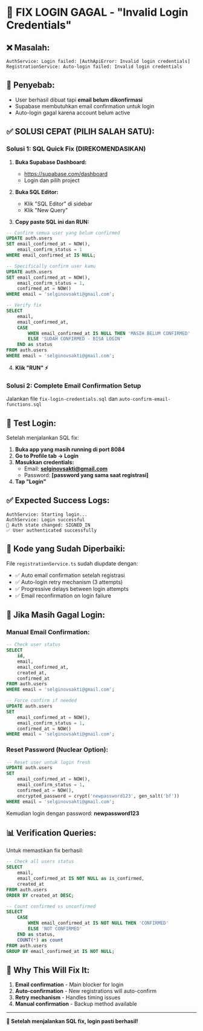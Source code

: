 # 🚨 FIX LOGIN GAGAL - "Invalid Login Credentials"

## ❌ **Masalah:**
```
AuthService: Login failed: [AuthApiError: Invalid login credentials]
RegistrationService: Auto-login failed: Invalid login credentials
```

## 🎯 **Penyebab:**
- User berhasil dibuat tapi **email belum dikonfirmasi**
- Supabase membutuhkan email confirmation untuk login
- Auto-login gagal karena account belum active

## ✅ **SOLUSI CEPAT (PILIH SALAH SATU):**

### **Solusi 1: SQL Quick Fix (DIREKOMENDASIKAN)**

1. **Buka Supabase Dashboard:**
   - https://supabase.com/dashboard
   - Login dan pilih project

2. **Buka SQL Editor:**
   - Klik "SQL Editor" di sidebar
   - Klik "New Query"

3. **Copy paste SQL ini dan RUN:**

```sql
-- Confirm semua user yang belum confirmed
UPDATE auth.users 
SET email_confirmed_at = NOW(), 
    email_confirm_status = 1 
WHERE email_confirmed_at IS NULL;

-- Specifically confirm user kamu
UPDATE auth.users 
SET email_confirmed_at = NOW(),
    email_confirm_status = 1,
    confirmed_at = NOW()
WHERE email = 'selginovsakti@gmail.com';

-- Verify fix
SELECT 
    email,
    email_confirmed_at,
    CASE 
        WHEN email_confirmed_at IS NULL THEN 'MASIH BELUM CONFIRMED'
        ELSE 'SUDAH CONFIRMED - BISA LOGIN'
    END as status
FROM auth.users 
WHERE email = 'selginovsakti@gmail.com';
```

4. **Klik "RUN" ⚡**

### **Solusi 2: Complete Email Confirmation Setup**

Jalankan file `fix-login-credentials.sql` dan `auto-confirm-email-functions.sql`

## 🧪 **Test Login:**

Setelah menjalankan SQL fix:

1. **Buka app yang masih running di port 8084**
2. **Go to Profile tab → Login**
3. **Masukkan credentials:**
   - Email: **selginovsakti@gmail.com**
   - Password: **[password yang sama saat registrasi]**
4. **Tap "Login"**

## ✅ **Expected Success Logs:**
```
AuthService: Starting login...
AuthService: Login successful
🔄 Auth state changed: SIGNED_IN
✅ User authenticated successfully
```

## 🔧 **Kode yang Sudah Diperbaiki:**

File `registrationService.ts` sudah diupdate dengan:
- ✅ Auto email confirmation setelah registrasi
- ✅ Auto-login retry mechanism (3 attempts)
- ✅ Progressive delays between login attempts
- ✅ Email reconfirmation on login failure

## 🚨 **Jika Masih Gagal Login:**

### **Manual Email Confirmation:**

```sql
-- Check user status
SELECT 
    id,
    email, 
    email_confirmed_at,
    created_at,
    confirmed_at
FROM auth.users 
WHERE email = 'selginovsakti@gmail.com';

-- Force confirm if needed
UPDATE auth.users 
SET 
    email_confirmed_at = NOW(),
    email_confirm_status = 1,
    confirmed_at = NOW()
WHERE email = 'selginovsakti@gmail.com';
```

### **Reset Password (Nuclear Option):**

```sql
-- Reset user untuk login fresh
UPDATE auth.users 
SET 
    email_confirmed_at = NOW(),
    email_confirm_status = 1,
    confirmed_at = NOW(),
    encrypted_password = crypt('newpassword123', gen_salt('bf'))
WHERE email = 'selginovsakti@gmail.com';
```

Kemudian login dengan password: **newpassword123**

## 📊 **Verification Queries:**

Untuk memastikan fix berhasil:

```sql
-- Check all users status
SELECT 
    email,
    email_confirmed_at IS NOT NULL as is_confirmed,
    created_at
FROM auth.users 
ORDER BY created_at DESC;

-- Count confirmed vs unconfirmed
SELECT 
    CASE 
        WHEN email_confirmed_at IS NOT NULL THEN 'CONFIRMED'
        ELSE 'NOT CONFIRMED'
    END as status,
    COUNT(*) as count
FROM auth.users 
GROUP BY email_confirmed_at IS NOT NULL;
```

## 🎯 **Why This Will Fix It:**

1. **Email confirmation** - Main blocker for login
2. **Auto-confirmation** - New registrations will auto-confirm
3. **Retry mechanism** - Handles timing issues
4. **Manual confirmation** - Backup method available

---

**🚀 Setelah menjalankan SQL fix, login pasti berhasil!**
